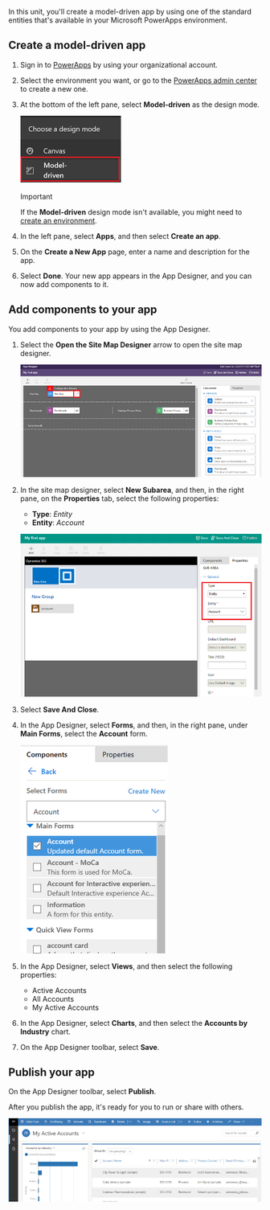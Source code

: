 In this unit, you'll create a model-driven app by using one of the standard entities that's available in your Microsoft PowerApps environment.

## Create a model-driven app

1. Sign in to [PowerApps](https://web.powerapps.com/) by using your organizational account.
1. Select the environment you want, or go to the [PowerApps admin center](https://admin.powerapps.com/) to create a new one.
1. At the bottom of the left pane, select **Model-driven** as the design mode. 

    ![Model-driven](../media/choose-design-mode.png)

    > [!IMPORTANT]
    > If the **Model-driven** design mode isn't available, you might need to [create an environment](https://docs.microsoft.com/powerapps/administrator/create-environment).

1. In the left pane, select **Apps**, and then select **Create an app**.
1. On the **Create a New App** page, enter a name and description for the app.
1. Select **Done**. Your new app appears in the App Designer, and you can now add components to it.

## Add components to your app
You add components to your app by using the App Designer.

1. Select the **Open the Site Map Designer** arrow to open the site map designer.

    ![Create a new site map](../media/new-sitemap.png)

2. In the site map designer, select **New Subarea**, and then, in the right pane, on the **Properties** tab, select the following properties:

    - **Type**: *Entity*
    - **Entity**: *Account*

    ![Add components to the site map](../media/sitemap.png)

3. Select **Save And Close**.
4. In the App Designer, select **Forms**, and then, in the right pane, under **Main Forms**, select the **Account** form.

    ![Account main form](../media/main-form.png)

5. In the App Designer, select **Views**, and then select the following properties:

    - Active Accounts
    - All Accounts
    - My Active Accounts

6. In the App Designer, select **Charts**, and then select the **Accounts by Industry** chart.
7. On the App Designer toolbar, select **Save**.

<!-- ##  Validate your app
This step checks for component dependencies that are required for the app to work, but haven't yet been added to the app. 

1. On the app designer canvas, select the component that indicates a dependency, such as the **Forms** component. Then, on the right-pane select the **Required** tab, expand **Entity Dependencies** and then select all required dependencies. 

    ![Add dependencies](../media/build-first-model-driven-app/resolve-dependencies.png)

2. Select **Add Dependencies**.
3. On the app designer toolbar, select **Save**.  -->

## Publish your app
On the App Designer toolbar, select **Publish**.

After you publish the app, it's ready for you to run or share with others.

![Simple account entity app](../media/accounts-quickstart-app.png)
